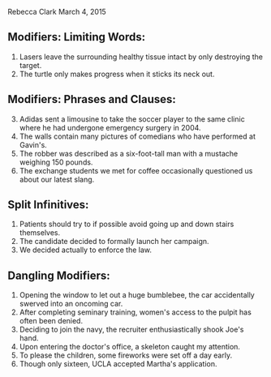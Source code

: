 Rebecca Clark
March 4, 2015

## Modifiers: Limiting Words:

1. Lasers leave the surrounding healthy tissue intact by only destroying the target.
2. The turtle only makes progress when it sticks its neck out.

## Modifiers: Phrases and Clauses:

3. Adidas sent a limousine to take the soccer player to the same clinic where he had undergone emergency surgery in 2004.
4. The walls contain many pictures of comedians who have performed at Gavin's.
5. The robber was described as a six-foot-tall man with a mustache weighing 150 pounds.
6. The exchange students we met for coffee occasionally questioned us about our latest slang.

## Split Infinitives:

1. Patients should try to if possible avoid going up and down stairs themselves.
2. The candidate decided to formally launch her campaign.
3. We decided actually to enforce the law.

## Dangling Modifiers:

1. Opening the window to let out a huge bumblebee, the car accidentally swerved into an oncoming car.
2. After completing seminary training, women's access to the pulpit has often been denied.
3. Deciding to join the navy, the recruiter enthusiastically shook Joe's hand.
4. Upon entering the doctor's office, a skeleton caught my attention.
5. To please the children, some fireworks were set off a day early.
6. Though only sixteen, UCLA accepted Martha's application.